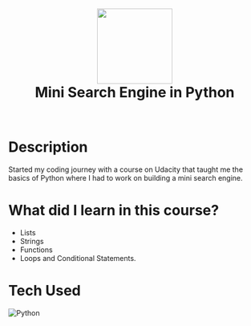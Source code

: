 <div align="center">
      <h1> <img src="https://www.python.org/static/img/python-logo.png" width="150px"><br/>Mini Search Engine in Python</h1>
     </div>
<p align="center"> <a href="https://twitter.com/karansidds11" target="_blank"><img alt="" src="https://img.shields.io/badge/Twitter-1DA1F2?style=normal&logo=twitter&logoColor=white" style="vertical-align:center" /></a> <a href="https://www.linkedin.com/in/karan-siddannavar-a2616719a/}" target="_blank"><img alt="" src="https://img.shields.io/badge/LinkedIn-0077B5?style=normal&logo=linkedin&logoColor=white" style="vertical-align:center" /></a> </p>

# Description

Started my coding journey with a course on Udacity that taught me the basics of Python where I had to work on building a mini search engine.

# What did I learn in this course?

- Lists
- Strings
- Functions
- Loops and Conditional Statements.

# Tech Used

![Python](https://img.shields.io/badge/python-3670A0?style=for-the-badge&logo=python&logoColor=ffdd54)
